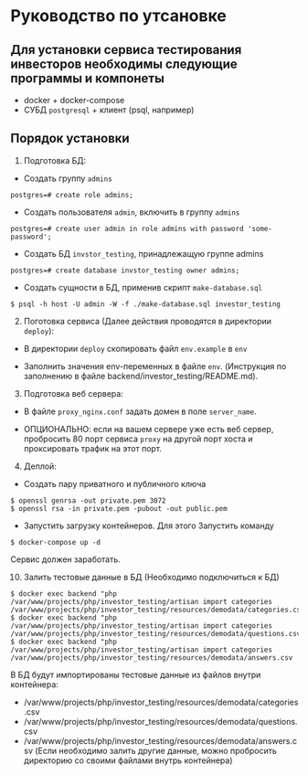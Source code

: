 # Руководство по утсановке

## Для установки сервиса тестирования инвесторов необходимы следующие программы и компонеты
- docker + docker-compose
- СУБД `postgresql` + клиент (psql, например)

## Порядок установки
1. Подготовка БД:
- Создать группу `admins`
```
postgres=# create role admins;
```
- Создать пользователя `admin`, включить в группу `admins`
```
postgres=# create user admin in role admins with password 'some-password';
```
- Создать БД `invstor_testing`, принадлежащую группе admins
```
postgres=# create database invstor_testing owner admins;
```
- Создать сущности в БД, применив скрипт `make-database.sql`
```
$ psql -h host -U admin -W -f ./make-database.sql investor_testing
```

2. Поготовка сервиса (Далее действия проводятся в директории `deploy`):

- В директории `deploy` скопировать файл `env.example` в `env`

- Заполнить значения env-переменных в файле `env`. (Инструкция по заполнению в файле backend/investor_testing/README.md).

3. Подготовка веб сервера:

- В файле `proxy_nginx.conf` задать домен в поле `server_name`.

- ОПЦИОНАЛЬНО: если на вашем сервере уже есть веб сервер, пробросить 80 порт сервиса `proxy` на другой порт хоста и проксировать трафик на этот порт.

4. Деплой:

- Создать пару приватного и публичного ключа
```
$ openssl genrsa -out private.pem 3072
$ openssl rsa -in private.pem -pubout -out public.pem
```

- Запустить загрузку контейнеров. Для этого Запустить команду

```
$ docker-compose up -d
```

Сервис должен заработать.

10. Залить тестовые данные в БД (Необходимо подключиться к БД)

```
$ docker exec backend "php /var/www/projects/php/investor_testing/artisan import categories /var/www/projects/php/investor_testing/resources/demodata/categories.csv"
$ docker exec backend "php /var/www/projects/php/investor_testing/artisan import categories /var/www/projects/php/investor_testing/resources/demodata/questions.csv
$ docker exec backend "php /var/www/projects/php/investor_testing/artisan import categories /var/www/projects/php/investor_testing/resources/demodata/answers.csv
```

В БД будут импортированы тестовые данные из файлов внутри контейнера:
- /var/www/projects/php/investor_testing/resources/demodata/categories.csv
- /var/www/projects/php/investor_testing/resources/demodata/questions.csv
- /var/www/projects/php/investor_testing/resources/demodata/answers.csv
(Если необходимо залить другие данные, можно пробросить директорию со своими файлами внутрь контейнера)

